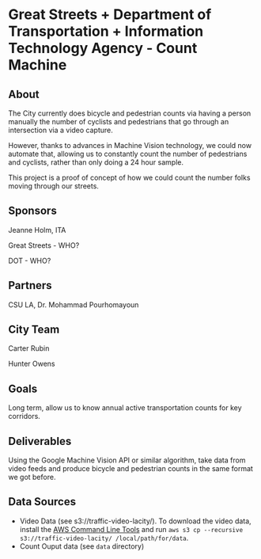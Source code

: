 # Great Streets + Department of Transportation + Information Technology Agency - Count Machine

## About

The City currently does bicycle and pedestrian counts via having a person manually the number of cyclists and pedestrians that go through an intersection via a video capture. 

However, thanks to advances in Machine Vision technology, we could now automate that, allowing us to constantly count the number of pedestrians and cyclists, rather than only doing a 24 hour sample. 

This project is a proof of concept of how we could count the number folks moving through our streets. 
## Sponsors

Jeanne Holm, ITA

Great Streets - WHO? 

DOT - WHO? 

## Partners

CSU LA, Dr. Mohammad Pourhomayoun
## City Team

Carter Rubin 

Hunter Owens

## Goals

Long term, allow us to know annual active transportation counts for key corridors. 

## Deliverables

Using the Google Machine Vision API or similar algorithm, take data from video feeds and produce bicycle and pedestrian counts in the same format we got before. 

## Data Sources

* Video Data (see s3://traffic-video-lacity/). To download the video data, install the [AWS Command Line Tools](https://aws.amazon.com/cli/) and run `aws s3 cp --recursive s3://traffic-video-lacity/ /local/path/for/data`.
* Count Ouput data (see `data` directory)
